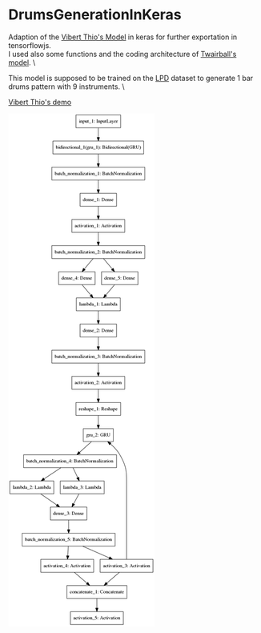 # DrumsGenerationInKeras
Adaption of the [Vibert Thio's Model](https://github.com/vibertthio/drum_generation) in keras for further exportation in tensorflowjs. \
I used also some functions and the coding architecture of [Twairball's model](https://github.com/twairball/keras_lstm_vae/blob/master/lstm_vae/vae.py). \

This model is supposed to be trained on the [LPD](https://salu133445.github.io/lakh-pianoroll-dataset) dataset to generate 1 bar drums pattern with 9 instruments. \

[Vibert Thio's demo](http://vibertthio.com/drum-vae-client/v3/)



![alt text](https://github.com/frederictamagnan/DrumsGenerationInKeras/blob/master/model.png)


